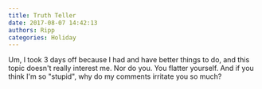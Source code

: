 ```yaml
---
title: Truth Teller
date: 2017-08-07 14:42:13
authors: Ripp
categories: Holiday
---
```


 Um, I took 3 days off because I had and have better things to do, and this topic doesn't really interest me.  Nor do you. You flatter yourself.  And if you think I'm so "stupid", why do my comments irritate you so much?